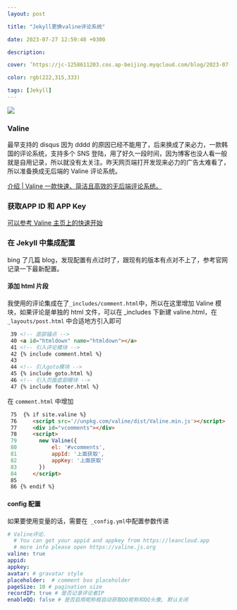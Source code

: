 ```yaml
---
layout: post

title: "Jekyll更换valine评论系统"

date: 2023-07-27 12:59:48 +0300

description:  

cover: ’https://jc-1258611203.cos.ap-beijing.myqcloud.com/blog/2023-07-27-FYvw1rAKx9EVpGW.png‘

color: rgb(222,315,333)

tags: [Jekyll]
---
```


 ![](https://jc-1258611203.cos.ap-beijing.myqcloud.com/blog/2023-07-27-FYvw1rAKx9EVpGW.png)

### Valine

最早支持的 disqus 因为 dddd 的原因已经不能用了，后来换成了来必力，一款韩国的评论系统，支持多个 SNS 登陆，用了好久一段时间，因为博客也没人看一般就是自用记录，所以就没有太关注。昨天网页端打开发现来必力的广告太难看了，所以准备换成无后端的 Valine 评论系统。

[介绍 | Valine 一款快速、简洁且高效的无后端评论系统。](https://valine.js.org/)

### 获取APP ID 和 APP Key

[可以参考 Valine 主页上的快速开始 ](https://valine.js.org/quickstart.html)

### 在 Jekyll 中集成配置

bing 了几篇 blog，发现配置有点过时了，跟现有的版本有点对不上了，参考官网记录一下最新配置。

#### 添加 html 片段

我使用的评论集成在了`_includes/comment.html`中，所以在这里增加 Valine 模块，如果评论是单独的 html 文件，可以在 _includes 下新建 valine.html，在 ` _layouts/post.html` 中合适地方引入即可

```html
 39 <!-- 底部锚点 -->
 40 <a id="htmldown" name="htmldown"></a>
 41 <!-- 引入评论模块 -->
 42 {% include comment.html %}
 43 
 44 <!-- 引入goto模块 -->
 45 {% include goto.html %}
 46 <!-- 引入页面底部模块 -->
 47 {% include footer.html %}
```

在 `comment.html` 中增加

```html
 75  {% if site.valine %}
 76     <script src='//unpkg.com/valine/dist/Valine.min.js'></script>
 77     <div id="vcomments"></div>
 78     <script>
 79       new Valine({
 80           el: '#vcomments',
 81           appId: '上面获取',
 82           appKey: '上面获取'
 83       })
 84     </script>
 85 
 86 {% endif %}
```

#### config 配置 

如果要使用变量的话，需要在` _config.yml`中配置参数传递

```yaml
# Valine评论.
  # You can get your appid and appkey from https://leancloud.app
  # more info please open https://valine.js.org
valine: true
appid: 
appkey: 
avatar: # gravatar style
placeholder:  # comment box placeholder
pageSize: 10 # pagination size
recordIP: true # 是否记录评论者IP
enableQQ: false # 是否启用昵称框自动获取QQ昵称和QQ头像, 默认关闭
```

